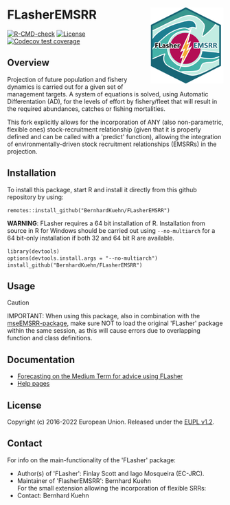 # FLasherEMSRR  <img src="hexsticker/hexsticker.png" align="right" width="170" />

[![R-CMD-check](https://github.com/BernhardKuehn/FLasherEMSRR/workflows/R-CMD-check/badge.svg)](https://github.com/BernhardKuehn/FLasherEMSRR/actions)
[![License](https://flr-project.org/img/eupl_1.1.svg)](https://joinup.ec.europa.eu/licence/european-union-public-licence-version-11-or-later-eupl)
[![Codecov test coverage](https://codecov.io/gh/BernhardKuehn/FLasherEMSRR/branch/master/graph/badge.svg)](https://codecov.io/gh/BernhardKuehn/FLasherEMSRR?branch=master)

## Overview

Projection of future population and fishery dynamics is carried out for a given set of management targets. A system of equations is solved, using Automatic Differentation (AD), for the levels of effort by fishery/fleet that will result in the required abundances, catches or fishing mortalities. 

This fork explicitly allows for the incorporation of ANY (also non-parametric, flexible ones) stock-recruitment relationship (given that it is properly defined and can be called with a 'predict' function), allowing the integration of environmentally-driven stock recruitment relationships (EMSRRs) in the projection. 

## Installation
To install this package, start R and install it directly from this github repository by using:

```
remotes::install_github("BernhardKuehn/FLasherEMSRR")
```

**WARNING**: FLasher requires a 64 bit installation of R. Installation from source in R for Windows should be carried out using `--no-multiarch` for a 64 bit-only installation if both 32 and 64 bit R are available.

```
library(devtools)
options(devtools.install.args = "--no-multiarch")   
install_github("BernhardKuehn/FLasherEMSRR")
```

## Usage

> [!CAUTION]
> IMPORTANT: When using this package, also in combination with the [mseEMSRR-package](https://github.com/BernhardKuehn/mseEMSRR), make sure NOT to load the original 'FLasher' package within the same session, as this will cause errors due to overlapping function and class definitions.


## Documentation
- [Forecasting on the Medium Term for advice using FLasher](https://flr-project.org/doc/Forecasting_on_the_Medium_Term_for_advice_using_FLasher.html)
- [Help pages](http://flr-project.org/FLasher)

## License
Copyright (c) 2016-2022 European Union. Released under the [EUPL v1.2](https://eupl.eu/1.2/en/).

## Contact
For info on the main-functionality of the 'FLasher' package:
- Author(s) of 'FLasher': Finlay Scott and Iago Mosqueira (EC-JRC).
- Maintainer of 'FlasherEMSRR': Bernhard Kuehn  
For the small extension allowing the incorporation of flexible SRRs:
- Contact: Bernhard Kuehn 

